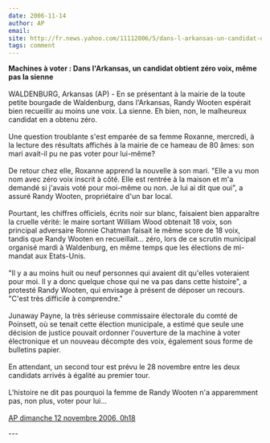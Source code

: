 ```yaml
---
date: 2006-11-14
author: AP
email: 
site: http://fr.news.yahoo.com/11112006/5/dans-l-arkansas-un-candidat-obtient-zero-voix-meme-pas.html
tags: comment
---
```


<p>
<b>Machines à voter : Dans l'Arkansas, un candidat obtient zéro voix, même pas la sienne</b>
<br/><br/>
WALDENBURG, Arkansas (AP) - En se présentant à la mairie de la toute petite bourgade de Waldenburg, dans l'Arkansas, Randy Wooten espérait bien recueillir au moins une voix. La sienne. Eh bien, non, le malheureux candidat en a obtenu zéro.
<br/><br/>
Une question troublante s'est emparée de sa femme Roxanne, mercredi, à la lecture des résultats affichés à la mairie de ce hameau de 80 âmes: son mari avait-il pu ne pas voter pour lui-même?
<br/><br/>
De retour chez elle, Roxanne apprend la nouvelle à son mari. "Elle a vu mon nom avec zéro voix inscrit à côté. Elle est rentrée à la maison et m'a demandé si j'avais voté pour moi-même ou non. Je lui ai dit que oui", a assuré Randy Wooten, propriétaire d'un bar local.
<br/><br/>
Pourtant, les chiffres officiels, écrits noir sur blanc, faisaient bien apparaître la cruelle vérité: le maire sortant William Wood obtenait 18 voix, son principal adversaire Ronnie Chatman faisait le même score de 18 voix, tandis que Randy Wooten en recueillait... zéro, lors de ce scrutin municipal organisé mardi à Waldenburg, en même temps que les élections de mi-mandat aux Etats-Unis.
<br/><br/>
"Il y a au moins huit ou neuf personnes qui avaient dit qu'elles voteraient pour moi. Il y a donc quelque chose qui ne va pas dans cette histoire", a protesté Randy Wooten, qui envisage à présent de déposer un recours. "C'est très difficile à comprendre."
<br/><br/>
Junaway Payne, la très sérieuse commissaire électorale du comté de Poinsett, où se tenait cette élection municipale, a estimé que seule une décision de justice pouvait ordonner l'ouverture de la machine à voter électronique et un nouveau décompte des voix, également sous forme de bulletins papier.
<br/><br/>
En attendant, un second tour est prévu le 28 novembre entre les deux candidats arrivés à égalité au premier tour.
<br/><br/>
L'histoire ne dit pas pourquoi la femme de Randy Wooten n'a apparemment pas, non plus, voter pour lui... 
<br/><br/>
<a href="http://fr.news.yahoo.com/11112006/5/dans-l-arkansas-un-candidat-obtient-zero-voix-meme-pas.html">AP dimanche 12 novembre 2006, 0h18</a>
</p>
---